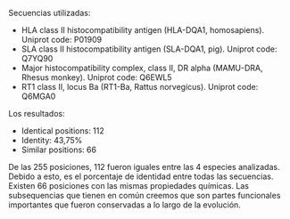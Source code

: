 Secuencias utilizadas:

- HLA class II histocompatibility antigen (HLA-DQA1, homosapiens). Uniprot code: P01909
- SLA class II histocompatibility antigen (SLA-DQA1, pig). Uniprot code: Q7YQ90
- Major histocompatibility complex, class II, DR alpha (MAMU-DRA, Rhesus monkey). Uniprot code: Q6EWL5
- RT1 class II, locus Ba (RT1-Ba, Rattus norvegicus). Uniprot code: Q6MGA0

Los resultados:

- Identical positions: 112
- Identity: 43,75%
- Similar positions: 66

De las 255 posiciones, 112 fueron iguales entre las 4 especies analizadas. Debido a esto, es el porcentaje de identidad entre todas las secuencias. Existen 66 posiciones con las mismas propiedades químicas. Las subsequencias que tienen en común creemos que son partes funcionales importantes que fueron conservadas a lo largo de la evolución. 